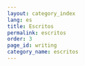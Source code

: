 ```yaml
---
layout: category_index
lang: es
title: Escritos
permalink: escritos
order: 3
page_id: writing
category_name: escritos
---
```


<!--

Set the front matter:
title = your page title and link name in the navigation
permalink = the url for the page, i.e. example.com/my-awesome-category
category_name = the name of the cateogry you want to use to group posts, you'll need to use the same name on post pages

Save this page in the _pages folder.
Use the same name for the filename as the permalink, i.e.

permalink: /my-awesome-category/
filename: my-awesome-category.liquid

-->
